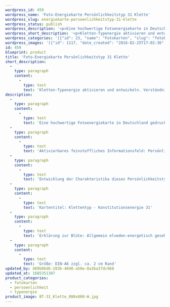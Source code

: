 ```yaml
---
wordpress_id: 459
wordpress_name: 'Foto-Energiekarte Persönlichkeitstyp 31 Klette'
wordpress_slug: energiekarte-persoenlichkeitstyp-31-klette
wordpress_status: publish
wordpress_description: '<p>Eine hochwertige Fotoenergiekarte in Deutschland gedruckt und in Handarbeit laminiert.  Sie ist in Postkartengröße (DIN-A6) oder kleiner gut zu transportieren und kann auch auf den Körper aufgelegt werden.</p><p>Aktivierbares feinstoffliches Informationsfeld: Persönlichkeitsenergie eines Kletten-Typs: Sensibel, verletzbar, zögerlich, abwehrbereit.<br />Entwicklung der Charakteristika dieses Persönlichkeitstyps. Stärkung der entsprechenden Persönlichkeit mit ihrer besonderen Energiequalität. Ausgleich und Veränderung ungünstiger Zustände innerhalb einer Person, die aufgrund dieser Konstitution entstanden sind. Annahme und Verständnis für einen Menschen mit dieser Persönlichkeitsenergie. Eine Stärkung der eigenen Persönlichkeitsenergie sowie die Beschäftigung mit der Energie anderer Persönlichkeiten kann insgesamt das eigene Selbstbewusstsein stärken.<br />Kartentitel: Klettentyp - Konstitutionsenergie 31</p><p>Erklärung zur Blüte: Allgemein elveden-energetisch gesehen steht ein Klette für "Verborgenes entdecken, Wertungsfreiheit, Hoffnung, Verständnis für Dualität".<br />Größe: DIN-A6 zzgl. ca. 2 cm Rand<br />Andere Formate sind individuell für Sie innerhalb weniger Tage herstellbar. Bitte kontaktieren Sie uns hierfür unter <a href="mailto:info@elvedenverlag.de">info@elvedenverlag.de</a>.</p><p>Anwendungshinweise</p>'
wordpress_short_description: '<p>Kletten-Typenergie aktivieren und entwickeln. Verständnis für diese Typenergie gewinnen (&#8222;sensibel, verletzbar, zögerlich, abwehrbereit&#8220;)<br /><em>Hinweis: Das Wasserzeichen „Elveden Verlag Energiebild“ wird nicht mit gedruckt</em></p>'
wordpress_categories: '[{"id": 23, "name": "Fotokarten", "slug": "fotokarten"}, {"id": 37, "name": "Pers\u00f6nlichkeit", "slug": "persoenlichkeit"}, {"id": 90, "name": "Typenergie", "slug": "typenergie"}]'
wordpress_images: '[{"id": 1117, "date_created": "2016-02-25T17:02:36", "date_created_gmt": "2016-02-25T15:02:36", "date_modified": "2016-02-25T17:02:36", "date_modified_gmt": "2016-02-25T15:02:36", "src": "https://my.feenbaum.de/wp-content/uploads/2016/02/BT-31_Klette_800x800-W.jpg", "name": "BT-31_Klette_800x800-W", "alt": ""}]'
id: 459
blueprint: product
title: 'Foto-Energiekarte Persönlichkeitstyp 31 Klette'
short_description:
  -
    type: paragraph
    content:
      -
        type: text
        text: 'Kletten-Typenergie aktivieren und entwickeln. Verständnis für diese Typenergie gewinnen (''sensibel, verletzbar, zögerlich, abwehrbereit'')'
description:
  -
    type: paragraph
    content:
      -
        type: text
        text: 'Eine hochwertige Fotoenergiekarte in Deutschland gedruckt und in Handarbeit laminiert.  Sie ist in Postkartengröße (DIN-A6) oder kleiner gut zu transportieren und kann auch auf den Körper aufgelegt werden.'
  -
    type: paragraph
    content:
      -
        type: text
        text: 'Aktivierbares feinstoffliches Informationsfeld: Persönlichkeitsenergie eines Kletten-Typs: Sensibel, verletzbar, zögerlich, abwehrbereit.'
  -
    type: paragraph
    content:
      -
        type: text
        text: 'Entwicklung der Charakteristika dieses Persönlichkeitstyps. Stärkung der entsprechenden Persönlichkeit mit ihrer besonderen Energiequalität. Ausgleich und Veränderung ungünstiger Zustände innerhalb einer Person, die aufgrund dieser Konstitution entstanden sind. Annahme und Verständnis für einen Menschen mit dieser Persönlichkeitsenergie. Eine Stärkung der eigenen Persönlichkeitsenergie sowie die Beschäftigung mit der Energie anderer Persönlichkeiten kann insgesamt das eigene Selbstbewusstsein stärken.'
  -
    type: paragraph
    content:
      -
        type: text
        text: 'Kartentitel: Klettentyp - Konstitutionsenergie 31'
  -
    type: paragraph
    content:
      -
        type: text
        text: 'Erklärung zur Blüte: Allgemein elveden-energetisch gesehen steht ein Klette für "Verborgenes entdecken, Wertungsfreiheit, Hoffnung, Verständnis für Dualität".'
  -
    type: paragraph
    content:
      -
        type: text
        text: 'Größe: DIN-A6 zzgl. ca. 2 cm Rand'
updated_by: 489b06db-283b-4690-a50e-8a3ba37dc968
updated_at: 1685351307
product_categories:
  - fotokarten
  - persoenlichkeit
  - typenergie
product_image: BT-31_Klette_800x800-W.jpg
---
```

